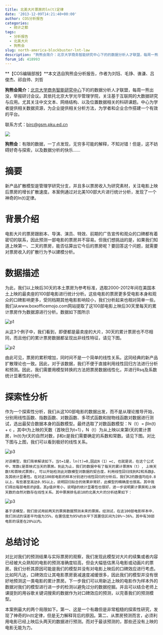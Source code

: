 ```yaml
---
title: 北美大片票房的ln(t)定律
date: '2013-12-09T14:21:40+00:00'
author: COS分析报告
categories:
  - 统计之都
tags:
  - 分析报告
  - 北美大片
  - 狗熊会
slug: north-america-blockbuster-lnt-law
description: "狗熊会简介：北京大学商务智能研究中心下的的数据分析人才联盟，每周一熊出没，举报研讨会议。其依托北京大学光华管理学院，关注基于互联网的大数据研究与应用。尤其关注中文文本、网络结构、以及位置数据相关的科研课题。中心为学者提供相关数据资源，为企业提供相关分析方法，为学者和企业合作搭建一个有效的平台。"
forum_id: 418993
---
```


**【COS编辑部按】**本文选自狗熊会分析报告，作者为刘钰、毛铮、谯谦、吕俊杰、祁自帅、刘哲

**狗熊会简介：**[北京大学商务智能研究中心](http://birc.gsm.pku.edu.cn/)下的的数据分析人才联盟，每周一熊出没，举报研讨会议。其依托北京大学光华管理学院，关注基于互联网的大数据研究与应用。尤其关注中文文本、网络结构、以及位置数据相关的科研课题。中心为学者提供相关数据资源，为企业提供相关分析方法，为学者和企业合作搭建一个有效的平台。

联系方式：[birc@gsm.pku.ed.cn](mailto:birc@gsm.pku.ed.cn)

![](http://mmbiz.qpic.cn/mmbiz/1y1ObuUF34yCzwIsgakR6utTcdQ5kknwfOtEUO4IecicnscIQu1UOWs9TBUamjVLFk3XGVY0agImic1bS8RI2y6w/0)

**狗熊会**：有限的数据，一丁点发现，无穷多可能的解释，不知对错！但是，这不妨碍好奇与探索，以及数据分析的快乐……
 
# 摘要

   新产品扩散模型是管理学研究分支，并且多以票房收入为研究素材，关注电影上映后票房的增长扩散速度。本案例通过对北美100部大片进行统计分析，发现了一个神奇的ln(t)定律。
    
# 背景介绍
  
  
   电影大片的票房跟剧本、导演、演员、特效、前期的广告宣传和观众的口碑都有着密切的联系，因此预测一部电影的票房并不容易。但我们想挑战的是，如果我们知道上映第一、二天的票房，能否估算出它今后的票房呢？要回答这个问题，就需要对票房收入的扩散行为予以建模分析。

# 数据描述
  
   为此，我们以上映后30天的本土票房为参考标准，选取2000-2012年间在美国本土上映的最卖座的100部电影进行统计分析。这些电影的票房更多受电影本身和观众的口碑影响更多，受同档期其他电影影响较小，我们分析起来也相对简单一些。我们从www.boxofficemojo.com网站提取了这100部电影上映后30天里每天的累计票房作为数据源进行分析。数据如下图所示
  
![p1](https://uploads.cosx.org/2013/12/p1.jpg)
  
  
 
   从这3个例子中，我们看到，即便都是最卖座的大片，30天的累计票房也不尽相同，而且他们的累计票房数据都呈现出非线性特征，请见下图。
 
   ![p2](https://uploads.cosx.org/2013/12/p2.jpg)
  
 
   由此可见，票房的累积增加，同时间不是一个简单的线性关系。这同经典的新产品扩散理论也一致。因此，对于该数据，我们不便于直接利用线性回归方法进行分析和预测。因此，我们需要用模型转换的方法把票房数据线性化，并进行Rsq及系数统计显著性的分析。
 
# 探索性分析
  
   作为一个探索性分析，我们从这100部电影的数据出发，而不是从理论推导开始，分别用线性函数、指数函数、对数函数、多项式函数和抛物线函数对数据进行测试，选出最契合数据本身的函数模型。最终选取了对数函数模型：N（t）= βln(t) + c ，其中t为上映的天数（首映日为t=1），N（t）为从上映以来第t天的累计票房，ln(t)为t天的自然对数，β和c是我们需要确定的系数和常数。请见下图。对比下图与上图，我们可以看到极好的线性关系。
 
   ![p3](https://uploads.cosx.org/2013/12/p3.jpg)
  
    对该模型，我们简单解读如下。当t=1是，ln(t)=0,因此N（1）=c, 也就是说，在这个公式中，常数c是首映式当天的票房。到此为止，我们的数据中有了每天的累计票房N（t）, 上映天数t和首映式票房c, 可以开始检测此对数模型对数据的契合度，利用线性回归找到R2和系数β，及其统计显著性。在对这100部电影的样本分别进行线性回归的分析后，我们R2的数值均在0.8以上，有些甚至高达0.95以上，说明回归拟合的效果非常好，此模型的精确度也很高。其中我们得出每部电影的β值，其p值非常小，说明β的统计显著性也很好，进一步说明累计票房和上映天数的自然对数存在线性关系。其中票房排名前10的北美大片的分析结果如下：
  
   ![p3](https://uploads.cosx.org/2013/12/p3.jpg)
  
    基于该模型，我们尝试用前两天的票房数据预测未来的票房。经测试，在这100部电影样本中，我们测试的误差平均值为35%，在置信度为95%的水平下其置信区间为28%～36%，其中有30部电影的误差在20%以内。

# 总结讨论
 
   对比对我们的预测结果与实际票房的观察，我们发现此模型对大片的续集或者内容已经被大众熟知的电影的预测准确度较高，但会大幅低估黑马电影或动画片的票房。我们分析其原因可能是我们的模型并没有对电影上映后的口碑效应进行考虑。比如阿凡达，口碑效应让其电影票房衰减速度减缓很多，因此我们的模型并没有很好地预测这一类电影的累计票房。下一步我们可以用新近上映的电影作为样本外的数据对我们的模型进行进一步的检测以避免过分的数据挖掘。并且可以结合老师上课提到的用谷歌关键词搜索的数据作为对口碑效应的预测，以完善我们的预测模型。
  
   本案例最大的两个局限如下。第一、这是一个有趣但是非常粗糙的探索性研究，发现了神奇的ln(t)定律，但是无力解释背后的原因。第二、从票房预测而言，必须利用电影已经上映后头两天的数据进行预测。而对于最该预测的，那些还没有上映的电影无能为力。
 
